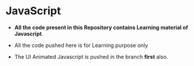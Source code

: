 # JavaScript
* **All the code present in this Repository contains Learning material of Javascript**.

 * All the code pushed here is for Learning purpose only 
 * The UI Animated Javascript is pushed in the  branch **first** also.

